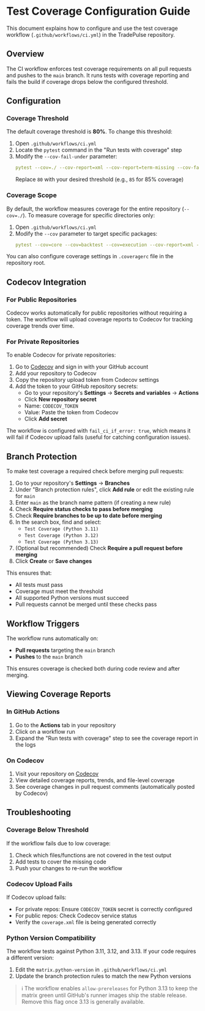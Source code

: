 # Test Coverage Configuration Guide

This document explains how to configure and use the test coverage workflow (`.github/workflows/ci.yml`) in the TradePulse repository.

## Overview

The CI workflow enforces test coverage requirements on all pull requests and pushes to the `main` branch. It runs tests with coverage reporting and fails the build if coverage drops below the configured threshold.

## Configuration

### Coverage Threshold

The default coverage threshold is **80%**. To change this threshold:

1. Open `.github/workflows/ci.yml`
2. Locate the `pytest` command in the "Run tests with coverage" step
3. Modify the `--cov-fail-under` parameter:
   ```yaml
   pytest --cov=./ --cov-report=xml --cov-report=term-missing --cov-fail-under=85
   ```
   Replace `80` with your desired threshold (e.g., `85` for 85% coverage)

### Coverage Scope

By default, the workflow measures coverage for the entire repository (`--cov=./`). To measure coverage for specific directories only:

1. Open `.github/workflows/ci.yml`
2. Modify the `--cov` parameter to target specific packages:
   ```yaml
   pytest --cov=core --cov=backtest --cov=execution --cov-report=xml --cov-report=term-missing --cov-fail-under=80
   ```

You can also configure coverage settings in `.coveragerc` file in the repository root.

## Codecov Integration

### For Public Repositories

Codecov works automatically for public repositories without requiring a token. The workflow will upload coverage reports to Codecov for tracking coverage trends over time.

### For Private Repositories

To enable Codecov for private repositories:

1. Go to [Codecov](https://codecov.io/) and sign in with your GitHub account
2. Add your repository to Codecov
3. Copy the repository upload token from Codecov settings
4. Add the token to your GitHub repository secrets:
   - Go to your repository's **Settings** → **Secrets and variables** → **Actions**
   - Click **New repository secret**
   - Name: `CODECOV_TOKEN`
   - Value: Paste the token from Codecov
   - Click **Add secret**

The workflow is configured with `fail_ci_if_error: true`, which means it will fail if Codecov upload fails (useful for catching configuration issues).

## Branch Protection

To make test coverage a required check before merging pull requests:

1. Go to your repository's **Settings** → **Branches**
2. Under "Branch protection rules", click **Add rule** or edit the existing rule for `main`
3. Enter `main` as the branch name pattern (if creating a new rule)
4. Check **Require status checks to pass before merging**
5. Check **Require branches to be up to date before merging**
6. In the search box, find and select:
   - `Test Coverage (Python 3.11)`
   - `Test Coverage (Python 3.12)`
   - `Test Coverage (Python 3.13)`
7. (Optional but recommended) Check **Require a pull request before merging**
8. Click **Create** or **Save changes**

This ensures that:
- All tests must pass
- Coverage must meet the threshold
- All supported Python versions must succeed
- Pull requests cannot be merged until these checks pass

## Workflow Triggers

The workflow runs automatically on:
- **Pull requests** targeting the `main` branch
- **Pushes** to the `main` branch

This ensures coverage is checked both during code review and after merging.

## Viewing Coverage Reports

### In GitHub Actions

1. Go to the **Actions** tab in your repository
2. Click on a workflow run
3. Expand the "Run tests with coverage" step to see the coverage report in the logs

### On Codecov

1. Visit your repository on [Codecov](https://codecov.io/)
2. View detailed coverage reports, trends, and file-level coverage
3. See coverage changes in pull request comments (automatically posted by Codecov)

## Troubleshooting

### Coverage Below Threshold

If the workflow fails due to low coverage:
1. Check which files/functions are not covered in the test output
2. Add tests to cover the missing code
3. Push your changes to re-run the workflow

### Codecov Upload Fails

If Codecov upload fails:
- For private repos: Ensure `CODECOV_TOKEN` secret is correctly configured
- For public repos: Check Codecov service status
- Verify the `coverage.xml` file is being generated correctly

### Python Version Compatibility

The workflow tests against Python 3.11, 3.12, and 3.13. If your code requires a different version:
1. Edit the `matrix.python-version` in `.github/workflows/ci.yml`
2. Update the branch protection rules to match the new Python versions

> ℹ️ The workflow enables `allow-prereleases` for Python 3.13 to keep the matrix green until GitHub's runner images ship the
> stable release. Remove this flag once 3.13 is generally available.
